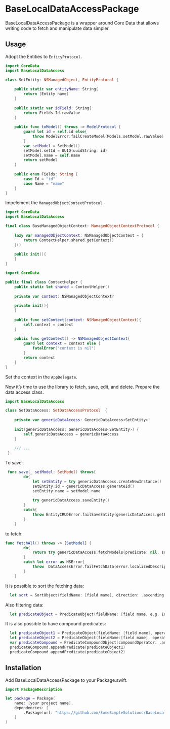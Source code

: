 # BaseLocalDataAccessPackage

BaseLocalDataAccessPackage is a wrapper around Core Data that allows writing code to fetch and manipulate data simpler.

## Usage

Adopt the Entities to `EntityProtocol`. 

```swift
import CoreData
import BaseLocalDataAccess

class SetEntity: NSManagedObject, EntityProtocol {
    
    public static var entityName: String{
        return [Entity name]
    }
    
    public static var idField: String{
        return Fields.Id.rawValue
    }
    
    public func toModel() throws -> ModelProtocol {
        guard let id = self.id else{
            throw ModelError.failCreateModel(Models.setModel.rawValue)
        }
        var setModel = SetModel()
        setModel.setId = UUID(uuidString: id)
        setModel.name = self.name
        return setModel
    }
    
    public enum Fields: String {
        case Id = "id"
        case Name = "name"
    }
}
```

Impelement the `ManagedObjectContextProtocol`.

```swift
import CoreData
import BaseLocalDataAccess

final class BaseManagedObjectContext: ManagedObjectContextProtocol {
   
    lazy var managedObjectContext: NSManagedObjectContext = {
        return ContextHelper.shared.getContext()
    }()
    
    public init(){
    }
}
```
```swift
import CoreData

public final class ContextHelper {
    public static let shared = ContextHelper()
    
    private var context: NSManagedObjectContext?
    
    private init(){
    }
    
    public func setContext(context: NSManagedObjectContext){
        self.context = context
    }
    
    public func getContext() -> NSManagedObjectContext{
        guard let context = context else {
            fatalError("context is nil")
        }
        return context
    }
}
```

Set the context in the `AppDelegate`.

Now it’s time to use the library to fetch, save, edit, and delete.
Prepare the data access class.

```swift 
import BaseLocalDataAccess

class SetDataAccess: SetDataAccessProtocol  {
    
    private var genericDataAccess: GenericDataAccess<SetEntity>!
    
    init(genericDataAccess: GenericDataAccess<SetEntity>) {
        self.genericDataAccess = genericDataAccess
    }
    
    /// ...
 }
```

To save:

```swift
 func save(_ setModel: SetModel) throws{
        do{
            let setEntity = try genericDataAccess.createNewInstance()
            setEntity.id = genericDataAccess.generateId()
            setEntity.name = setModel.name
            
            try genericDataAccess.saveEntity()
        }
        catch{
            throw EntityCRUDError.failSaveEntity(genericDataAccess.getEntityName())
        }
    }
```

to fetch:

```swift
func fetchAll() throws -> [SetModel] {
        do{
            return try genericDataAccess.fetchModels(predicate: nil, sort: nil)
        }
        catch let error as NSError{
            throw  DataAccessError.failFetchData(error.localizedDescription)
        }
    }
```
It is possible to sort the fetching data:

```swift
  let sort = SortObject(fieldName: [field mame], direction: .ascending )
```

Also filtering data:

```swift
  let predicateObject = PredicateObject(fieldName: [field mame, e.g. Id], operatorName: .equal, value: [value])
```

It is also possible to have compound predicates:

```swift
  let predicateObject1 = PredicateObject(fieldName: [field mame], operatorName: .equal, value: [value])
  let predicateObject2 = PredicateObject(fieldName:[field mame], operatorName: .equal, value: [value])
  var predicateCompound = PredicateCompoundObject(compoundOperator: .and)
  predicateCompound.appendPredicate(predicateObject1)
  predicateCompound.appendPredicate(predicateObject2)
```

## Installation
Add BaseLocalDataAccessPackage to your Package.swift.

```swift 
import PackageDescription

let package = Package(
    name: [your project name],
    dependencies: [
        .Package(url: "https://github.com/SomeSimpleSolutions/BaseLocalDataAccessPackage.git", from: "1.0.0")
    ]
)
```


